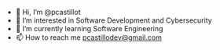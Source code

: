 - 👋 Hi, I’m @pcastillot
- 👀 I’m interested in Software Development and Cybersecurity
- 🌱 I’m currently learning Software Engineering
- 📫 How to reach me pcastillodev@gmail.com
